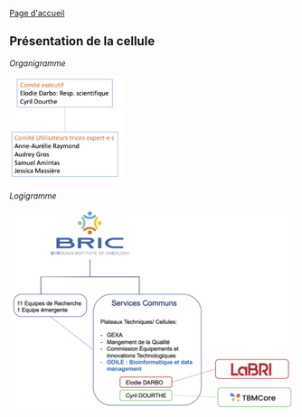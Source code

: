 [Page d'accueil](../index.md)

## Présentation de la cellule

_Organigramme_

<img src="../organigramme_cellule.png" alt="organigramme" width="200"/> 

_Logigramme_

<img src="../Environnement ODILE.png" alt="logigramme" width="600"/> 
